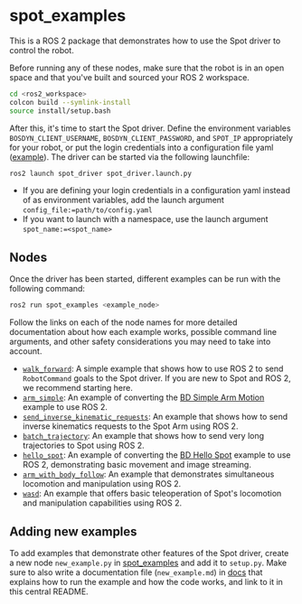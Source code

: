 # spot_examples
This is a ROS 2 package that demonstrates how to use the Spot driver to control the robot.

Before running any of these nodes, make sure that the robot is in an open space and that you've built and sourced your ROS 2 workspace. 
```bash
cd <ros2_workspace>
colcon build --symlink-install
source install/setup.bash
```
After this, it's time to start the Spot driver. Define the environment variables `BOSDYN_CLIENT_USERNAME`, `BOSDYN_CLIENT_PASSWORD`, and `SPOT_IP` appropriately for your robot, or put the login credentials into a configuration file yaml ([example](../spot_driver/config/spot_ros_example.yaml)). The driver can be started via the following launchfile:
```bash
ros2 launch spot_driver spot_driver.launch.py
```
* If you are defining your login credentials in a configuration yaml instead of as environment variables, add the launch argument `config_file:=path/to/config.yaml`
* If you want to launch with a namespace, use the launch argument `spot_name:=<spot_name>`


## Nodes
Once the driver has been started, different examples can be run with the following command:
```bash
ros2 run spot_examples <example_node>
```
Follow the links on each of the node names for more detailed documentation about how each example works, possible command line arguments, and other safety considerations you may need to take into account. 
* [`walk_forward`](docs/walk_forward.md): A simple example that shows how to use ROS 2 to send `RobotCommand` goals to the Spot driver. If you are new to Spot and ROS 2, we recommend starting here.
* [`arm_simple`](docs/arm_simple.md): An example of converting the [BD Simple Arm Motion](https://dev.bostondynamics.com/python/examples/arm_simple/readme) example to use ROS 2. 
* [`send_inverse_kinematic_requests`](docs/send_inverse_kinematics_requests.md): An example that shows how to send inverse kinematics requests to the Spot Arm using ROS 2. 
* [`batch_trajectory`](docs/batch_trajectory.md): An example that shows how to send very long trajectories to Spot using ROS 2. 
* [`hello_spot`](docs/hello_spot.md): An example of converting the [BD Hello Spot](
https://dev.bostondynamics.com/python/examples/hello_spot/readme
) example to use ROS 2, demonstrating basic movement and image streaming. 
* [`arm_with_body_follow`](docs/arm_with_body_follow.md): An example that demonstrates simultaneous locomotion and manipulation using ROS 2.
* [`wasd`](docs/wasd.md): An example that offers basic teleoperation of Spot's locomotion and manipulation capabilities using ROS 2.

## Adding new examples
To add examples that demonstrate other features of the Spot driver, create a new node `new_example.py` in [spot_examples](spot_examples) and add it to `setup.py`. Make sure to also write a documentation file (`new_example.md`) in [docs](docs) that explains how to run the example and how the code works, and link to it in this central README. 
